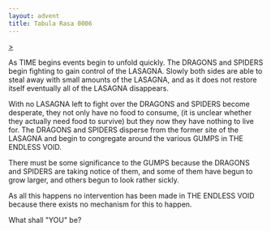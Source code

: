 ```yaml
---
layout: advent
title: Tabula Rasa 0006
---
```

[>](0005.html)

As TIME begins events begin to unfold quickly. The DRAGONS and SPIDERS begin fighting to gain control of the LASAGNA. Slowly both sides are able to steal away with small amounts of the LASAGNA, and as it does not restore itself eventually all of the LASAGNA disappears.

With no LASAGNA left to fight over the DRAGONS and SPIDERS become desperate, they not only have no food to consume, (it is unclear whether they actually need food to survive) but they now they have nothing to live for. The DRAGONS and SPIDERS disperse from the former site of the LASAGNA and begin to congregate around the various GUMPS in THE ENDLESS VOID.

There must be some significance to the GUMPS because the DRAGONS and SPIDERS are taking notice of them, and some of them have begun to grow larger, and others begun to look rather sickly.

As all this happens no intervention has been made in THE ENDLESS VOID because there exists no mechanism for this to happen.

What shall "YOU" be?